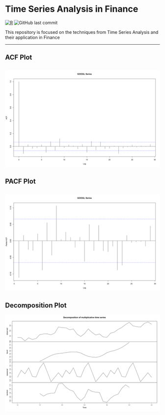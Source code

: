 # Time Series Analysis in Finance 

[![R](https://img.shields.io/badge/R-4.x-blue.svg)](https://www.r-project.org/)
![GitHub last commit](https://img.shields.io/github/last-commit/vladislavpyatnitskiy/fintseries.svg)

This repository is focused on the techniques from Time Series Analysis and their application in Finance

-----------------------------
## ACF Plot
![](https://github.com/vladislavpyatnitskiy/Time-Series-Analysis-in-Finance/blob/main/ACF%20&%20PACF/ACF%20Plot.png?raw=true)
-----------------------------
## PACF Plot
![](https://github.com/vladislavpyatnitskiy/Time-Series-Analysis-in-Finance/blob/main/ACF%20&%20PACF/PACF%20plot.png?raw=true)
-----------------------------
## Decomposition Plot
![](https://github.com/vladislavpyatnitskiy/Time-Series-Analysis-in-Finance/blob/main/Decomposition/Decomposition%20Plot.png?raw=true)
